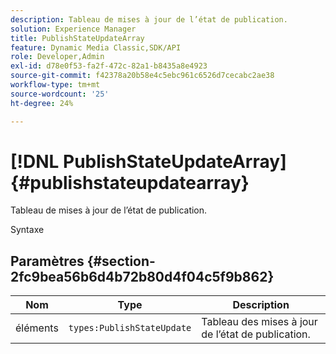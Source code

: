 ```yaml
---
description: Tableau de mises à jour de l’état de publication.
solution: Experience Manager
title: PublishStateUpdateArray
feature: Dynamic Media Classic,SDK/API
role: Developer,Admin
exl-id: d78e0f53-fa2f-472c-82a1-b8435a8e4923
source-git-commit: f42378a20b58e4c5ebc961c6526d7cecabc2ae38
workflow-type: tm+mt
source-wordcount: '25'
ht-degree: 24%

---
```


# [!DNL PublishStateUpdateArray]{#publishstateupdatearray}

Tableau de mises à jour de l’état de publication.

Syntaxe

## Paramètres {#section-2fc9bea56b6d4b72b80d4f04c5f9b862}

| Nom | Type | Description |
|---|---|---|
| éléments | `types:PublishStateUpdate` | Tableau des mises à jour de l’état de publication. |
